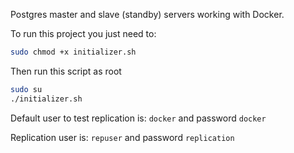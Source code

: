Postgres master and slave (standby) servers working with Docker.

To run this project you just need to:
```bash
sudo chmod +x initializer.sh
```
Then run this script as root
```bash
sudo su
./initializer.sh
```

Default user to test replication is: `docker` and password `docker`

Replication user is: `repuser` and password `replication`